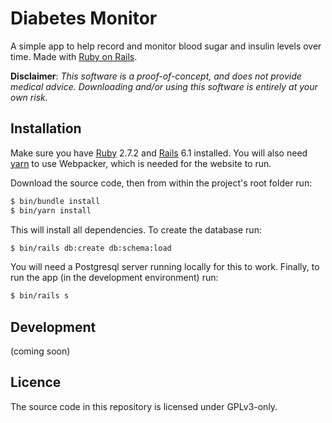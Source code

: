 # Diabetes Monitor

A simple app to help record and monitor blood sugar and insulin levels over time. Made with [Ruby on Rails](https://rubyonrails.org/).

**Disclaimer**: *This software is a proof-of-concept, and does not provide medical advice. Downloading and/or using this software is entirely at your own risk.*

## Installation

Make sure you have [Ruby](https://www.ruby-lang.org/) 2.7.2 and [Rails](https://rubyonrails.org/) 6.1 installed. You will also need [yarn](https://yarnpkg.com) to use Webpacker, which is needed for the website to run.

Download the source code, then from within the project's root folder run:

```bash
$ bin/bundle install
$ bin/yarn install
```

This will install all dependencies. To create the database run:

```bash
$ bin/rails db:create db:schema:load
```

You will need a Postgresql server running locally for this to work. Finally, to run the app (in the development environment) run:

```bash
$ bin/rails s
```

## Development

(coming soon)

## Licence

The source code in this repository is licensed under GPLv3-only.
